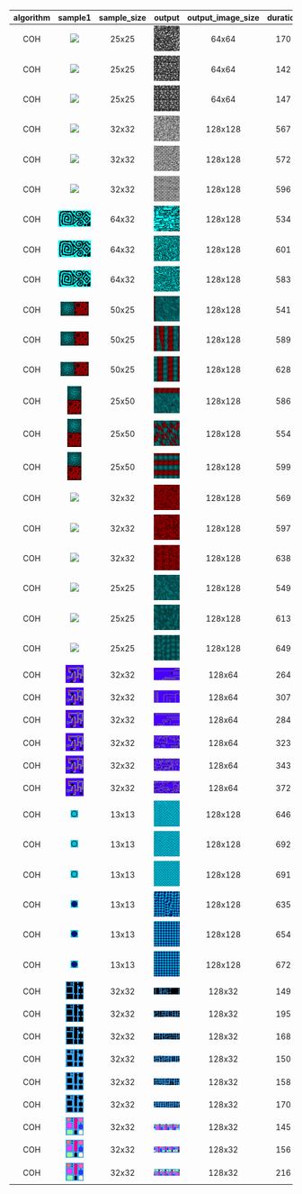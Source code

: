 | algorithm | sample1 | sample_size | output | output_image_size | duration | seed | algorithm_parameters |
|:----:|:----:|:----:|:----:|:----:|:----:|:----:|:----:|
|COH|<img src="Samples/skulls.png">|25x25|<img src="ExperimentsCOH3Output/skulls1.png">|64x64|170|42|neighborhood=1, K=3|
|COH|<img src="Samples/skulls.png">|25x25|<img src="ExperimentsCOH3Output/skulls2.png">|64x64|142|42|neighborhood=2, K=3|
|COH|<img src="Samples/skulls.png">|25x25|<img src="ExperimentsCOH3Output/skulls3.png">|64x64|147|42|neighborhood=3, K=3|
|COH|<img src="Samples/wall.png">|32x32|<img src="ExperimentsCOH3Output/wall1.png">|128x128|567|42|neighborhood=1, K=3|
|COH|<img src="Samples/wall.png">|32x32|<img src="ExperimentsCOH3Output/wall2.png">|128x128|572|42|neighborhood=2, K=3|
|COH|<img src="Samples/wall.png">|32x32|<img src="ExperimentsCOH3Output/wall3.png">|128x128|596|42|neighborhood=3, K=3|
|COH|<img src="Samples/square_spiral.png">|64x32|<img src="ExperimentsCOH3Output/square_spiral1.png">|128x128|534|42|neighborhood=1, K=3|
|COH|<img src="Samples/square_spiral.png">|64x32|<img src="ExperimentsCOH3Output/square_spiral2.png">|128x128|601|42|neighborhood=2, K=3|
|COH|<img src="Samples/square_spiral.png">|64x32|<img src="ExperimentsCOH3Output/square_spiral3.png">|128x128|583|42|neighborhood=3, K=3|
|COH|<img src="Samples/halls_and_foam.png">|50x25|<img src="ExperimentsCOH3Output/halls_and_foam1.png">|128x128|541|33|neighborhood=1, K=3|
|COH|<img src="Samples/halls_and_foam.png">|50x25|<img src="ExperimentsCOH3Output/halls_and_foam2.png">|128x128|589|33|neighborhood=2, K=3|
|COH|<img src="Samples/halls_and_foam.png">|50x25|<img src="ExperimentsCOH3Output/halls_and_foam3.png">|128x128|628|33|neighborhood=3, K=3|
|COH|<img src="Samples/halls_and_foam_v.png">|25x50|<img src="ExperimentsCOH3Output/halls_and_foam_v1.png">|128x128|586|33|neighborhood=1, K=3|
|COH|<img src="Samples/halls_and_foam_v.png">|25x50|<img src="ExperimentsCOH3Output/halls_and_foam_v2.png">|128x128|554|33|neighborhood=2, K=3|
|COH|<img src="Samples/halls_and_foam_v.png">|25x50|<img src="ExperimentsCOH3Output/halls_and_foam_v3.png">|128x128|599|33|neighborhood=3, K=3|
|COH|<img src="Samples/redfoam.png">|32x32|<img src="ExperimentsCOH3Output/redfoam1.png">|128x128|569|42|neighborhood=1, K=3|
|COH|<img src="Samples/redfoam.png">|32x32|<img src="ExperimentsCOH3Output/redfoam2.png">|128x128|597|42|neighborhood=2, K=3|
|COH|<img src="Samples/redfoam.png">|32x32|<img src="ExperimentsCOH3Output/redfoam3.png">|128x128|638|42|neighborhood=3, K=3|
|COH|<img src="Samples/bluehalls.png">|25x25|<img src="ExperimentsCOH3Output/bluehalls1.png">|128x128|549|42|neighborhood=1, K=3|
|COH|<img src="Samples/bluehalls.png">|25x25|<img src="ExperimentsCOH3Output/bluehalls2.png">|128x128|613|42|neighborhood=2, K=3|
|COH|<img src="Samples/bluehalls.png">|25x25|<img src="ExperimentsCOH3Output/bluehalls3.png">|128x128|649|42|neighborhood=3, K=3|
|COH|<img src="Samples/sgraph.png">|32x32|<img src="ExperimentsCOH3Output/sgraph1.png">|128x64|264|-1(536)|neighborhood=1, K=3|
|COH|<img src="Samples/sgraph.png">|32x32|<img src="ExperimentsCOH3Output/sgraph2.png">|128x64|307|-1(22)|neighborhood=2, K=3|
|COH|<img src="Samples/sgraph.png">|32x32|<img src="ExperimentsCOH3Output/sgraph3.png">|128x64|284|-1(655)|neighborhood=3, K=3|
|COH|<img src="Samples/sgraph.png">|32x32|<img src="ExperimentsCOH3Output/sgraph4.png">|128x64|323|-1(402)|neighborhood=4, K=3|
|COH|<img src="Samples/sgraph.png">|32x32|<img src="ExperimentsCOH3Output/sgraph5.png">|128x64|343|-1(360)|neighborhood=5, K=3|
|COH|<img src="Samples/sgraph.png">|32x32|<img src="ExperimentsCOH3Output/sgraph6.png">|128x64|372|-1(522)|neighborhood=6, K=3|
|COH|<img src="Samples/ball.png">|13x13|<img src="ExperimentsCOH3Output/ball1.png">|128x128|646|-1(992)|neighborhood=3, K=3|
|COH|<img src="Samples/ball.png">|13x13|<img src="ExperimentsCOH3Output/ball2.png">|128x128|692|-1(744)|neighborhood=4, K=3|
|COH|<img src="Samples/ball.png">|13x13|<img src="ExperimentsCOH3Output/ball3.png">|128x128|691|-1(545)|neighborhood=5, K=3|
|COH|<img src="Samples/solid_ball.png">|13x13|<img src="ExperimentsCOH3Output/solid_ball1.png">|128x128|635|-1(345)|neighborhood=3, K=3|
|COH|<img src="Samples/solid_ball.png">|13x13|<img src="ExperimentsCOH3Output/solid_ball2.png">|128x128|654|-1(81)|neighborhood=4, K=3|
|COH|<img src="Samples/solid_ball.png">|13x13|<img src="ExperimentsCOH3Output/solid_ball3.png">|128x128|672|-1(834)|neighborhood=5, K=3|
|COH|<img src="Samples/city.png">|32x32|<img src="ExperimentsCOH3Output/city1.png">|128x32|149|4242|neighborhood=3, K=3|
|COH|<img src="Samples/city.png">|32x32|<img src="ExperimentsCOH3Output/city2.png">|128x32|195|4242|neighborhood=4, K=3|
|COH|<img src="Samples/city.png">|32x32|<img src="ExperimentsCOH3Output/city3.png">|128x32|168|4242|neighborhood=5, K=3|
|COH|<img src="Samples/city2.png">|32x32|<img src="ExperimentsCOH3Output/cityb1.png">|128x32|150|4242|neighborhood=3, K=3|
|COH|<img src="Samples/city2.png">|32x32|<img src="ExperimentsCOH3Output/cityb2.png">|128x32|158|4242|neighborhood=4, K=3|
|COH|<img src="Samples/city2.png">|32x32|<img src="ExperimentsCOH3Output/cityb3.png">|128x32|170|4242|neighborhood=5, K=3|
|COH|<img src="Samples/city3.png">|32x32|<img src="ExperimentsCOH3Output/cityc1.png">|128x32|145|4242|neighborhood=3, K=3|
|COH|<img src="Samples/city3.png">|32x32|<img src="ExperimentsCOH3Output/cityc2.png">|128x32|156|4242|neighborhood=4, K=3|
|COH|<img src="Samples/city3.png">|32x32|<img src="ExperimentsCOH3Output/cityc3.png">|128x32|216|4242|neighborhood=5, K=3|
